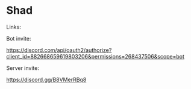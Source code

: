 # Shad
Links:

Bot invite:

https://discord.com/api/oauth2/authorize?client_id=882668659619803206&permissions=268437506&scope=bot

Server invite:

https://discord.gg/B8VMerRBq8



